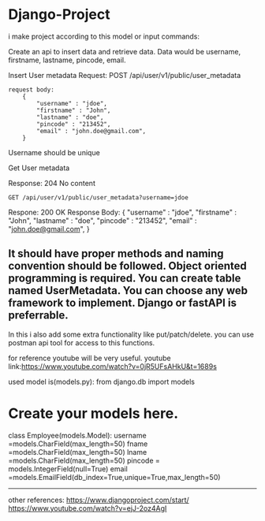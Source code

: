 # Django-Project

i make project according to this model or input commands:

Create an api to insert data and retrieve data.
Data would be username, firstname, lastname, pincode, email.


Insert User metadata
Request:
	POST /api/user/v1/public/user_metadata

	request body:
		{
			"username" : "jdoe",
			"firstname" : "John",
			"lastname" : "doe",
			"pincode" : "213452",
			"email" : "john.doe@gmail.com",
		}

Username should be unique


Get User metadata

Response: 204 No content

	GET /api/user/v1/public/user_metadata?username=jdoe


Respone: 200 OK 
Response Body:
	{
		"username" : "jdoe",
		"firstname" : "John",
		"lastname" : "doe",
		"pincode" : "213452",
		"email" : "john.doe@gmail.com",
	}

It should have proper methods and naming convention should be followed.
Object oriented programming is required.
You can create table named UserMetadata. 
You can choose any web framework to implement. Django or fastAPI is preferrable.
-------------------------------------------------------------------------------------------
In this i also add some extra functionality like put/patch/delete.
you can use postman api tool for access to this functions.

for reference youtube will be very useful.
youtube link:https://www.youtube.com/watch?v=0jR5UFsAHkU&t=1689s

used model is(models.py):
from django.db import models

# Create your models here.

class Employee(models.Model):
    username =models.CharField(max_length=50)
    fname =models.CharField(max_length=50)
    lname =models.CharField(max_length=50)
    pincode = models.IntegerField(null=True)
    email =models.EmailField(db_index=True,unique=True,max_length=50)

---------------------------------------------------------------------------------------------
other references:
https://www.djangoproject.com/start/
https://www.youtube.com/watch?v=ejJ-2oz4AgI

